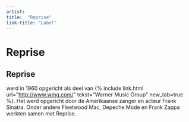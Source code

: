```yaml
---
artist: 
title:  "Reprise"
link-title: "Label"
---
```


# Reprise
## Reprise
werd in 1960 opgericht als deel van {% include link.html url="http://www.wmg.com/" tekst="Warner Music Group" new_tab=true %}. Het werd opgericht door de Amerikaanse zanger en acteur Frank Sinatra. Onder andere <span tooltip="Fleetwood Mac is een Brits-Amerikaanse poprock band. De groep is opgericht in 1967, in Londen.">Fleetwood Mac</span>, <span tooltip="Depeche Mode is een Britse band opgericht in 1980. Ze maken elektronische muziek.">Depeche Mode</span> en <span tooltip="Frank Zappa was een Amerikaans componist en rockmuzikant. Hij is geboren op 21 december 1940 in Baltimore, Maryland, en stierf op 4 december 1993 in Californië.">Frank Zappa</span> werkten samen met Reprise. 
